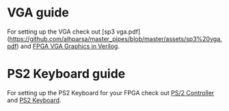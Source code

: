 # VGA guide

For setting up the VGA check out [sp3 vga.pdf] (https://github.com/alhparsa/master_pipes/blob/master/assets/sp3%20vga.pdf) and [FPGA VGA Graphics in Verilog](https://timetoexplore.net/blog/arty-fpga-vga-verilog-01).

# PS2 Keyboard guide

For setting up the PS2 Keyboard for your FPGA check out [PS/2 Controller](http://www.eecg.toronto.edu/~jayar/ece241_08F/AudioVideoCores/ps2/ps2.html) and [PS2 Keyboard](http://students.iitk.ac.in/eclub/assets/tutorials/keyboard.pdf).
